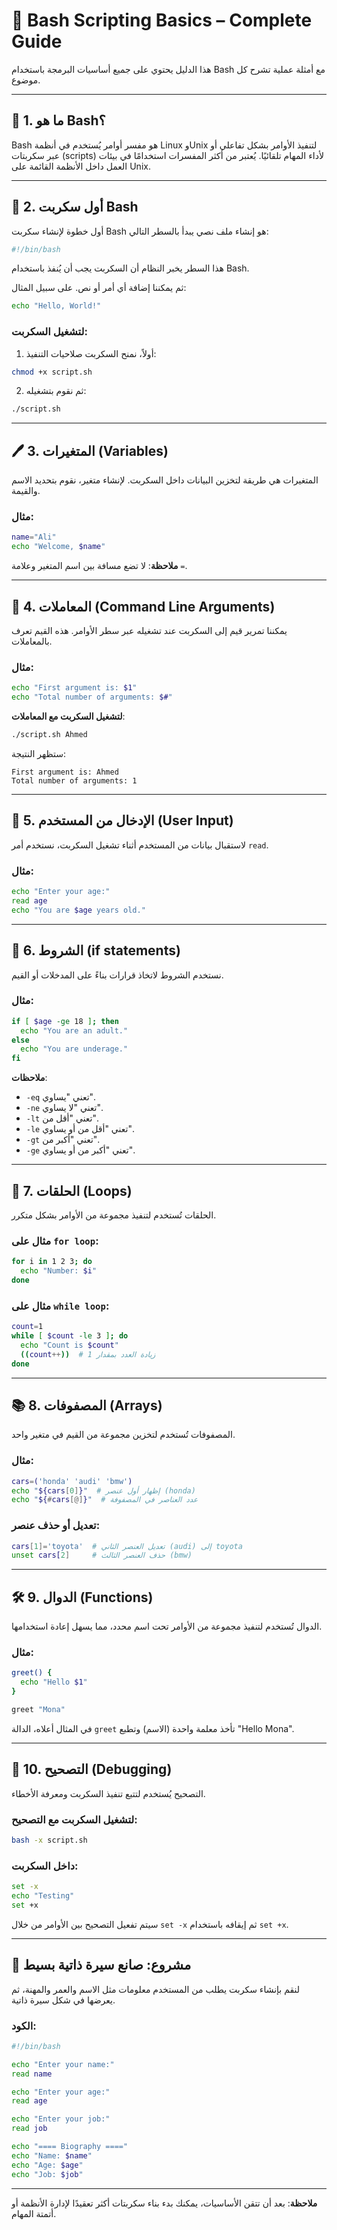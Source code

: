 
# 🐚 Bash Scripting Basics – Complete Guide  

هذا الدليل يحتوي على جميع أساسيات البرمجة باستخدام Bash مع أمثلة عملية تشرح كل موضوع.

---

## 🧠 1. ما هو Bash؟

Bash هو مفسر أوامر يُستخدم في أنظمة Linux وUnix لتنفيذ الأوامر بشكل تفاعلي أو عبر سكربتات (scripts) لأداء المهام تلقائيًا. يُعتبر من أكثر المفسرات استخدامًا في بيئات العمل داخل الأنظمة القائمة على Unix.

---

## 📄 2. أول سكربت Bash

أول خطوة لإنشاء سكربت Bash هو إنشاء ملف نصي يبدأ بالسطر التالي:

```bash
#!/bin/bash
```

هذا السطر يخبر النظام أن السكربت يجب أن يُنفذ باستخدام Bash.

ثم يمكننا إضافة أي أمر أو نص. على سبيل المثال:

```bash
echo "Hello, World!"
```

### لتشغيل السكربت:
1. أولاً، نمنح السكربت صلاحيات التنفيذ:

```bash
chmod +x script.sh
```

2. ثم نقوم بتشغيله:

```bash
./script.sh
```

---

## 🖊️ 3. المتغيرات (Variables)

المتغيرات هي طريقة لتخزين البيانات داخل السكربت. لإنشاء متغير، نقوم بتحديد الاسم والقيمة.

### مثال:

```bash
name="Ali"
echo "Welcome, $name"
```

**ملاحظة**: لا تضع مسافة بين اسم المتغير وعلامة `=`.

---

## 🔢 4. المعاملات (Command Line Arguments)

يمكننا تمرير قيم إلى السكربت عند تشغيله عبر سطر الأوامر. هذه القيم تعرف بالمعاملات.

### مثال:

```bash
echo "First argument is: $1"
echo "Total number of arguments: $#"
```

**لتشغيل السكربت مع المعاملات**:

```bash
./script.sh Ahmed
```

ستظهر النتيجة:
```
First argument is: Ahmed
Total number of arguments: 1
```

---

## 🧾 5. الإدخال من المستخدم (User Input)

لاستقبال بيانات من المستخدم أثناء تشغيل السكربت، نستخدم أمر `read`.

### مثال:

```bash
echo "Enter your age:"
read age
echo "You are $age years old."
```

---

## 🔁 6. الشروط (if statements)

نستخدم الشروط لاتخاذ قرارات بناءً على المدخلات أو القيم.

### مثال:

```bash
if [ $age -ge 18 ]; then
  echo "You are an adult."
else
  echo "You are underage."
fi
```

**ملاحظات**:
- `-eq` تعني "يساوي".
- `-ne` تعني "لا يساوي".
- `-lt` تعني "أقل من".
- `-le` تعني "أقل من أو يساوي".
- `-gt` تعني "أكبر من".
- `-ge` تعني "أكبر من أو يساوي".

---

## 🔁 7. الحلقات (Loops)

الحلقات تُستخدم لتنفيذ مجموعة من الأوامر بشكل متكرر.

### مثال على `for loop`:

```bash
for i in 1 2 3; do
  echo "Number: $i"
done
```

### مثال على `while loop`:

```bash
count=1
while [ $count -le 3 ]; do
  echo "Count is $count"
  ((count++))  # زيادة العدد بمقدار 1
done
```

---

## 📚 8. المصفوفات (Arrays)

المصفوفات تُستخدم لتخزين مجموعة من القيم في متغير واحد.

### مثال:

```bash
cars=('honda' 'audi' 'bmw')
echo "${cars[0]}"  # إظهار أول عنصر (honda)
echo "${#cars[@]}"  # عدد العناصر في المصفوفة
```

### تعديل أو حذف عنصر:

```bash
cars[1]='toyota'  # تعديل العنصر الثاني (audi) إلى toyota
unset cars[2]     # حذف العنصر الثالث (bmw)
```

---

## 🛠️ 9. الدوال (Functions)

الدوال تُستخدم لتنفيذ مجموعة من الأوامر تحت اسم محدد، مما يسهل إعادة استخدامها.

### مثال:

```bash
greet() {
  echo "Hello $1"
}

greet "Mona"
```

في المثال أعلاه، الدالة `greet` تأخذ معلمة واحدة (الاسم) وتطبع "Hello Mona".

---

## 🧰 10. التصحيح (Debugging)

التصحيح يُستخدم لتتبع تنفيذ السكربت ومعرفة الأخطاء.

### لتشغيل السكربت مع التصحيح:

```bash
bash -x script.sh
```

### داخل السكربت:

```bash
set -x
echo "Testing"
set +x
```

سيتم تفعيل التصحيح بين الأوامر من خلال `set -x` ثم إيقافه باستخدام `set +x`.

---

## 🎁 مشروع: صانع سيرة ذاتية بسيط

لنقم بإنشاء سكربت يطلب من المستخدم معلومات مثل الاسم والعمر والمهنة، ثم يعرضها في شكل سيرة ذاتية.

### الكود:

```bash
#!/bin/bash

echo "Enter your name:"
read name

echo "Enter your age:"
read age

echo "Enter your job:"
read job

echo "==== Biography ===="
echo "Name: $name"
echo "Age: $age"
echo "Job: $job"
```

---

**ملاحظة**: بعد أن تتقن الأساسيات، يمكنك بدء بناء سكربتات أكثر تعقيدًا لإدارة الأنظمة أو أتمتة المهام.
